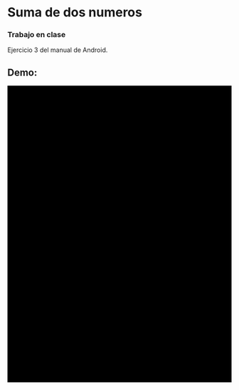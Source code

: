 # Suma de dos numeros
### Trabajo en clase
Ejercicio 3 del manual de Android.
## Demo:
 
![Demo](https://github.com/GabiCC08/firstNativeApp/blob/main/appNativa.gif)
